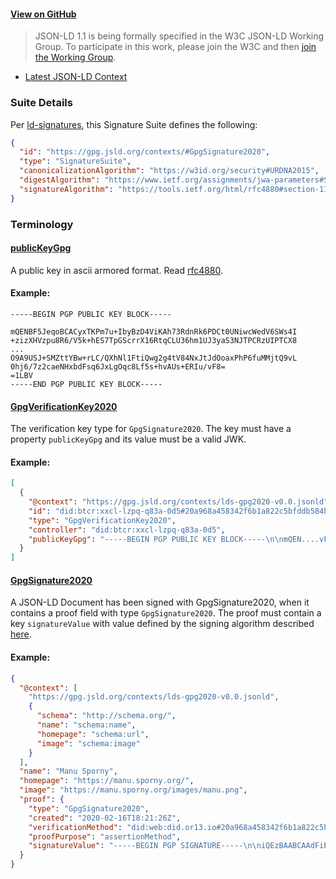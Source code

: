 #### [View on GitHub](https://github.com/transmute-industries/lds-gpg2020)

> JSON-LD 1.1 is being formally specified in the W3C JSON-LD Working Group. To participate in this work, please join the W3C and then [join the Working Group](https://www.w3.org/2018/json-ld-wg/).

- [Latest JSON-LD Context](https://gpg.jsld.org/contexts/lds-gpg2020-v0.0.jsonld)

### Suite Details

Per [ld-signatures](https://w3c-dvcg.github.io/ld-signatures/#signature-suites), this Signature Suite defines the following:

```json
{
  "id": "https://gpg.jsld.org/contexts/#GpgSignature2020",
  "type": "SignatureSuite",
  "canonicalizationAlgorithm": "https://w3id.org/security#URDNA2015",
  "digestAlgorithm": "https://www.ietf.org/assignments/jwa-parameters#SHA256",
  "signatureAlgorithm": "https://tools.ietf.org/html/rfc4880#section-11.4"
}
```

### Terminology

<h4 id="publicKeyGpg"><a href="#publicKeyGpg">publicKeyGpg</a></h4>

A public key in ascii armored format. Read [rfc4880](https://tools.ietf.org/html/rfc4880).

#### Example:

```
-----BEGIN PGP PUBLIC KEY BLOCK-----

mQENBF5JeqoBCACyxTKPm7u+IbyBzD4ViKAh73RdnRk6PDCt0UNiwcWedV6SWs4I
+zizXHVzpu8R6/V5k+hES7TpGScrrX16RtqCLU36hm1UJ3yaS3NJTPCRzUIPTCX8
...
O9A9USJ+SMZttYBw+rLC/QXhNl1FtiQwg2g4tV84NxJtJdOoaxPhP6fuMMjtQ9vL
0hj6/7z2caeNHxbdFsq6JxLgOqc8Lf5s+hvAUs+ERIu/vF8=
=1LBV
-----END PGP PUBLIC KEY BLOCK-----
```

<h4 id="GpgVerificationKey2020"><a href="#GpgVerificationKey2020">GpgVerificationKey2020</a></h4>

The verification key type for `GpgSignature2020`. The key must have a property `publicKeyGpg` and its value must be a valid JWK.

#### Example:

```json
[
  {
    "@context": "https://gpg.jsld.org/contexts/lds-gpg2020-v0.0.jsonld",
    "id": "did:btcr:xxcl-lzpq-q83a-0d5#20a968a458342f6b1a822c5bfddb584bdf141f95",
    "type": "GpgVerificationKey2020",
    "controller": "did:btcr:xxcl-lzpq-q83a-0d5",
    "publicKeyGpg": "-----BEGIN PGP PUBLIC KEY BLOCK-----\n\nmQEN....vF8=\n=1LBV\n-----END PGP PUBLIC KEY BLOCK-----\n"
  }
]
```

<h4 id="GpgSignature2020"><a href="#GpgSignature2020">GpgSignature2020</a></h4>

A JSON-LD Document has been signed with GpgSignature2020,
when it contains a proof field with type `GpgSignature2020`. The proof must contain a key `signatureValue` with value defined by the signing algorithm described [here](https://tools.ietf.org/html/rfc4880#section-11.4).

#### Example:

```json
{
  "@context": [
    "https://gpg.jsld.org/contexts/lds-gpg2020-v0.0.jsonld",
    {
      "schema": "http://schema.org/",
      "name": "schema:name",
      "homepage": "schema:url",
      "image": "schema:image"
    }
  ],
  "name": "Manu Sporny",
  "homepage": "https://manu.sporny.org/",
  "image": "https://manu.sporny.org/images/manu.png",
  "proof": {
    "type": "GpgSignature2020",
    "created": "2020-02-16T18:21:26Z",
    "verificationMethod": "did:web:did.or13.io#20a968a458342f6b1a822c5bfddb584bdf141f95",
    "proofPurpose": "assertionMethod",
    "signatureValue": "-----BEGIN PGP SIGNATURE-----\n\niQEzBAABCAAdFiEEIKlopFg0L2sagixb/dtYS98UH5UFAl5JiCYACgkQ/dtYS98U\nH5U8TQf/WS92hXkdkdBQ0xJcaSkoTsGspshZ+lT98N2Dqu6I1Q01VKm+UMniv5s/\n3z4VX83KuO5xtepFjs4S95S4gLmr227H7veUdlmPrQtkGpvRG0Ks5mX7tPmJo2TN\nDwm1imm+zvJ+MXr3Ld24qaRJA9dI+AoZ5HXqNp96Yncj3oWD+DtVIZmC/ZiUw43a\nLpMYy94Hie7Ad86hEoqsdRxrwq7O6KZ29TAKi5T/taemayyXY7papU28mGjVEcvO\na7M3XNBflMcMEB+g6gjrANsgFNO6tOuvOQ2+4v6yMfpJ0ji4ta7q2d4QKqGi5YhE\nsRUORN+7HJrkmSTaT7gBpFQ+YUnyLA==\n=Uzp1\n-----END PGP SIGNATURE-----\n"
  }
}
```
